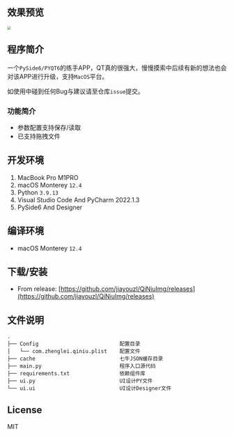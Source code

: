 ## 效果预览

<img src="http://myimages.25531.com/20220714/iShot_2022-07-14_22.31.26.png" style="zoom:50%;" />

## 程序简介

一个`PySide6/PYQT6`的练手APP，QT真的很强大，慢慢摸索中后续有新的想法也会对该APP进行升级，支持`MacOS`平台。

如使用中碰到任何Bug与建议请至仓库`issue`提交。

### 功能简介
* 参数配置支持保存/读取
* 已支持拖拽文件

## 开发环境

1. MacBook Pro M1PRO
2. macOS Monterey `12.4`
3. Python `3.9.13`
4. Visual Studio Code And PyCharm 2022.1.3
5. PySide6 And Designer

## 编译环境
* macOS Monterey `12.4`

## 下载/安装

- From release: [https://github.com/jiayouzl/QiNiuImg/releases](https://github.com/jiayouzl/QiNiuImg/releases)

## 文件说明
```
.
├── Config                          配置目录
│   └── com.zhenglei.qiniu.plist    配置文件
├── cache                           七牛JSON缓存目录
├── main.py                         程序入口源代码
├── requirements.txt                依赖组件库
├── ui.py                           UI设计PY文件
└── ui.ui                           UI设计Designer文件
```

## License

MIT